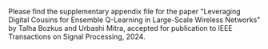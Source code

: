 Please find the supplementary appendix file for the paper "Leveraging Digital Cousins for Ensemble Q-Learning in Large-Scale Wireless Networks" by Talha Bozkus and Urbashi Mitra, accepted for publication to IEEE Transactions on Signal Processing, 2024.

